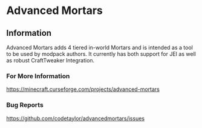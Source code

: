 # Advanced Mortars

## Information
Advanced Mortars adds 4 tiered in-world Mortars and is intended as a tool to be used by modpack authors.
It currently has both support for JEI as well as robust CraftTweaker Integration.

### For More Information
https://minecraft.curseforge.com/projects/advanced-mortars

### Bug Reports
https://github.com/codetaylor/advancedmortars/issues